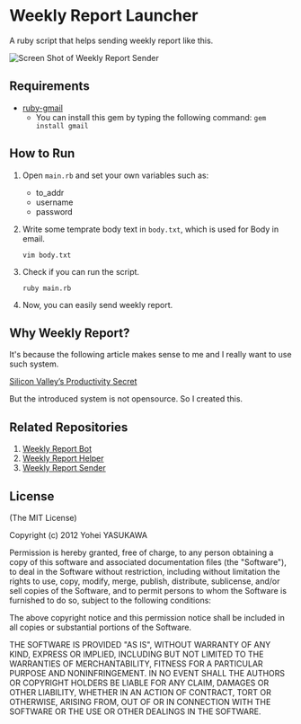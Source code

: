 # Weekly Report Launcher

A ruby script that helps sending weekly report like this.

![Screen Shot of Weekly Report Sender](http://dl.dropbox.com/u/2819285/wrs_ss.png)

## Requirements

- [ruby-gmail](http://dcparker.github.com/ruby-gmail/)
  - You can install this gem by typing the following command:
    `gem install gmail`

## How to Run

1. Open `main.rb` and set your own variables such as:

   - to_addr
   - username
   - password

2. Write some temprate body text in `body.txt`, which is used for Body in email.

   `vim body.txt`
   
3. Check if you can run the script.

   `ruby main.rb`

4. Now, you can easily send weekly report.

## Why Weekly Report?

It's because the following article makes sense to me and I really want to use such system.

[Silicon Valley’s Productivity Secret](http://blog.idonethis.com/post/16736314554/silicon-valleys-productivity-secret)

But the introduced system is not opensource. So I created this.

## Related Repositories

1. [Weekly Report Bot](https://github.com/yasulab/weekly_report_bot)
2. [Weekly Report Helper](https://github.com/yasulab/weekly_report_helper)
3. [Weekly Report Sender](https://github.com/yasulab/weekly_report_sender)

## License

(The MIT License)

Copyright (c) 2012 Yohei YASUKAWA

Permission is hereby granted, free of charge, to any person obtaining a copy of this software and associated documentation files (the "Software"), to deal in the Software without restriction, including without limitation the rights to use, copy, modify, merge, publish, distribute, sublicense, and/or sell copies of the Software, and to permit persons to whom the Software is furnished to do so, subject to the following conditions:

The above copyright notice and this permission notice shall be included in all copies or substantial portions of the Software.

THE SOFTWARE IS PROVIDED "AS IS", WITHOUT WARRANTY OF ANY KIND, EXPRESS OR IMPLIED, INCLUDING BUT NOT LIMITED TO THE WARRANTIES OF MERCHANTABILITY, FITNESS FOR A PARTICULAR PURPOSE AND NONINFRINGEMENT. IN NO EVENT SHALL THE AUTHORS OR COPYRIGHT HOLDERS BE LIABLE FOR ANY CLAIM, DAMAGES OR OTHER LIABILITY, WHETHER IN AN ACTION OF CONTRACT, TORT OR OTHERWISE, ARISING FROM, OUT OF OR IN CONNECTION WITH THE SOFTWARE OR THE USE OR OTHER DEALINGS IN THE SOFTWARE.


